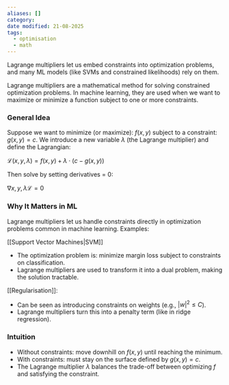 ```yaml
---
aliases: []
category:
date modified: 21-08-2025
tags:
  - optimisation
  - math
---
```

Lagrange multipliers let us embed constraints into optimization problems, and many ML models (like SVMs and constrained likelihoods) rely on them.

Lagrange multipliers are a mathematical method for solving constrained optimization problems. In machine learning, they are used when we want to maximize or minimize a function subject to one or more constraints.
### General Idea

Suppose we want to minimize (or maximize): $f(x,y)$ subject to a constraint: $g(x,y) = c$. We introduce a new variable $\lambda$ (the Lagrange multiplier) and define the Lagrangian:

$\mathcal{L}(x,y,\lambda) = f(x,y) + \lambda \cdot (c - g(x,y))$

Then solve by setting derivatives = 0:

$\nabla{x,y,\lambda} \mathcal{L} = 0$

### Why It Matters in ML

Lagrange multipliers let us handle constraints directly in optimization problems common in machine learning. Examples:

[[Support Vector Machines|SVM]]
  * The optimization problem is: minimize margin loss subject to constraints on classification.
  * Lagrange multipliers are used to transform it into a dual problem, making the solution tractable.

[[Regularisation]]:
  * Can be seen as introducing constraints on weights (e.g., $|w|^2 \leq C$).
  * Lagrange multipliers turn this into a penalty term (like in ridge regression).

### Intuition
* Without constraints: move downhill on $f(x,y)$ until reaching the minimum.
* With constraints: must stay on the surface defined by $g(x,y) = c$.
* The Lagrange multiplier $\lambda$ balances the trade-off between optimizing $f$ and satisfying the constraint.





